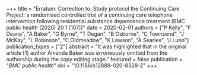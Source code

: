 +++
title = "Erratum: Correction to: Study protocol the Continuing Care Project: a randomised controlled trial of a continuing care telephone intervention following residential substance dependence treatment (BMC public health (2020) 20 1 (107))"
date = 2020-02-01
authors = ["P Kelly", "F Deane", "A Baker", "G Byrne", "T Degan", "B Osborne", "C Townsend", "J McKay", "L Robinson", "C Oldmeadow", "K Lawson", "A Searles", "J Lunn"]
publication_types = ["2"]
abstract = "It was highlighted that in the original article [1] author Amanda Baker was erroneously omitted from the authorship during the copy editing stage."
featured = false
publication = "*BMC public health*"
doi = "10.1186/s12889-020-8328-2"
+++


